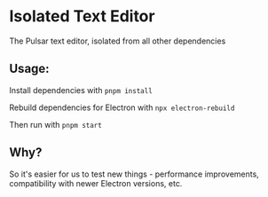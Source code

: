 # Isolated Text Editor

The Pulsar text editor, isolated from all other dependencies

## Usage:

Install dependencies with `pnpm install`

Rebuild dependencies for Electron with `npx electron-rebuild`

Then run with `pnpm start`

## Why?

So it's easier for us to test new things - performance improvements, compatibility with newer Electron versions, etc.
